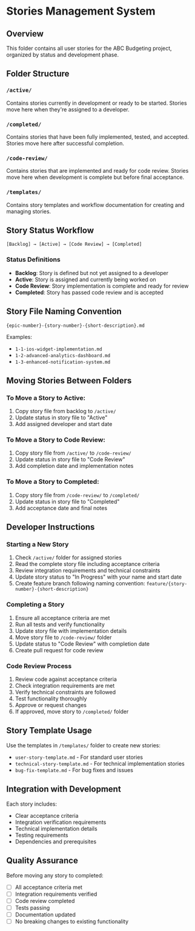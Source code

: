 # Stories Management System

## Overview
This folder contains all user stories for the ABC Budgeting project, organized by status and development phase.

## Folder Structure

### `/active/`
Contains stories currently in development or ready to be started. Stories move here when they're assigned to a developer.

### `/completed/`
Contains stories that have been fully implemented, tested, and accepted. Stories move here after successful completion.

### `/code-review/`
Contains stories that are implemented and ready for code review. Stories move here when development is complete but before final acceptance.

### `/templates/`
Contains story templates and workflow documentation for creating and managing stories.

## Story Status Workflow

```
[Backlog] → [Active] → [Code Review] → [Completed]
```

### Status Definitions

- **Backlog**: Story is defined but not yet assigned to a developer
- **Active**: Story is assigned and currently being worked on
- **Code Review**: Story implementation is complete and ready for review
- **Completed**: Story has passed code review and is accepted

## Story File Naming Convention

```
{epic-number}-{story-number}-{short-description}.md
```

Examples:
- `1-1-ios-widget-implementation.md`
- `1-2-advanced-analytics-dashboard.md`
- `1-3-enhanced-notification-system.md`

## Moving Stories Between Folders

### To Move a Story to Active:
1. Copy story file from backlog to `/active/`
2. Update status in story file to "Active"
3. Add assigned developer and start date

### To Move a Story to Code Review:
1. Copy story file from `/active/` to `/code-review/`
2. Update status in story file to "Code Review"
3. Add completion date and implementation notes

### To Move a Story to Completed:
1. Copy story file from `/code-review/` to `/completed/`
2. Update status in story file to "Completed"
3. Add acceptance date and final notes

## Developer Instructions

### Starting a New Story
1. Check `/active/` folder for assigned stories
2. Read the complete story file including acceptance criteria
3. Review integration requirements and technical constraints
4. Update story status to "In Progress" with your name and start date
5. Create feature branch following naming convention: `feature/{story-number}-{short-description}`

### Completing a Story
1. Ensure all acceptance criteria are met
2. Run all tests and verify functionality
3. Update story file with implementation details
4. Move story file to `/code-review/` folder
5. Update status to "Code Review" with completion date
6. Create pull request for code review

### Code Review Process
1. Review code against acceptance criteria
2. Check integration requirements are met
3. Verify technical constraints are followed
4. Test functionality thoroughly
5. Approve or request changes
6. If approved, move story to `/completed/` folder

## Story Template Usage

Use the templates in `/templates/` folder to create new stories:
- `user-story-template.md` - For standard user stories
- `technical-story-template.md` - For technical implementation stories
- `bug-fix-template.md` - For bug fixes and issues

## Integration with Development

Each story includes:
- Clear acceptance criteria
- Integration verification requirements
- Technical implementation details
- Testing requirements
- Dependencies and prerequisites

## Quality Assurance

Before moving any story to completed:
- [ ] All acceptance criteria met
- [ ] Integration requirements verified
- [ ] Code review completed
- [ ] Tests passing
- [ ] Documentation updated
- [ ] No breaking changes to existing functionality
